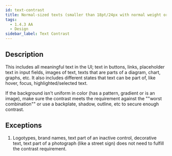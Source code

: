 ```yaml
---
id: text-contrast
title: Normal-sized texts (smaller than 18pt/24px with normal weight or 14pt/18.66px in bold) shall have a contrast of 4.5:1 against the background
tags:
  - 1.4.3 AA
  - Design
sidebar_label: Text Contrast
---
```


## Description

This includes all meaningful text in the UI; text in buttons, links, placeholder text in input fields, images of text, texts that are parts of a diagram, chart, graphs, etc. It also includes different states that text can be part of, like hover, focus, highlighted/selected text.

If the background isn't uniform in color (has a pattern, gradient or is an image), make sure the contrast meets the requirement against the ""worst combination"" or use a backplate, shadow, outline, etc to secure enough contrast.

## Exceptions

1. Logotypes, brand names, text part of an inactive control, decorative text, text part of a photograph (like a street sign) does not need to fulfill the contrast requirement.

